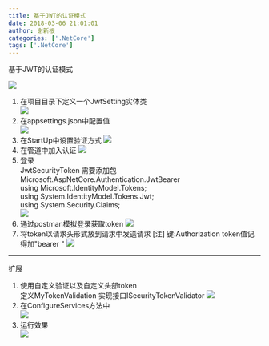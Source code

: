 ```yaml
---
title: 基于JWT的认证模式
date: 2018-03-06 21:01:01
author: 谢新根
categories: ['.NetCore']
tags: ['.NetCore']
---
```


基于JWT的认证模式
<!-- more -->

![](~@post-img/dotnetcore/core/03/0001.png)
1. 在项目目录下定义一个JwtSetting实体类  
![](~@post-img/dotnetcore/core/03/0101.png)
2. 在appsettings.json中配置值  
![](~@post-img/dotnetcore/core/03/0201.png)
3. 在StartUp中设置验证方式
![](~@post-img/dotnetcore/core/03/0301.png)
4. 在管道中加入认证
![](~@post-img/dotnetcore/core/03/0401.png)
5. 登录  
JwtSecurityToken 需要添加包Microsoft.AspNetCore.Authentication.JwtBearer  
using Microsoft.IdentityModel.Tokens;  
using System.IdentityModel.Tokens.Jwt;  
using System.Security.Claims;  
![](~@post-img/dotnetcore/core/03/0501.png)  
6. 通过postman模拟登录获取token
![](~@post-img/dotnetcore/core/03/0601.png)
7. 将token以请求头形式放到请求中发送请求
[注] 键:Authorization      token值记得加"bearer " 
![](~@post-img/dotnetcore/core/03/0701.png) 

-------------------------
扩展  
1. 使用自定义验证以及自定义头部token  
定义MyTokenValidation 实现接口ISecurityTokenValidator
![](~@post-img/dotnetcore/core/03/e0101.png) 
2. 在ConfigureServices方法中   
![](~@post-img/dotnetcore/core/03/e0201.png) 
3. 运行效果  
![](~@post-img/dotnetcore/core/03/e0301.png) 
